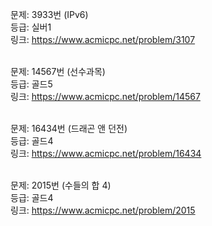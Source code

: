문제: 3933번 (IPv6) <br/>
등급: 실버1 <br/>
링크: https://www.acmicpc.net/problem/3107 <br/>
 <br/>

문제: 14567번 (선수과목) <br/>
등급: 골드5 <br/>
링크: https://www.acmicpc.net/problem/14567 <br/>
 <br/>

문제: 16434번 (드래곤 앤 던전) <br/>
등급: 골드4 <br/>
링크: https://www.acmicpc.net/problem/16434 <br/>
 <br/>

문제: 2015번 (수들의 합 4) <br/>
등급: 골드4 <br/>
링크: https://www.acmicpc.net/problem/2015 <br/>
 <br/>
